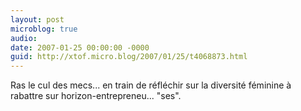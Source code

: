 ```yaml
---
layout: post
microblog: true
audio: 
date: 2007-01-25 00:00:00 -0000
guid: http://xtof.micro.blog/2007/01/25/t4068873.html
---
```

Ras le cul des mecs... en train de réfléchir sur la diversité féminine à rabattre sur horizon-entrepreneu... "ses".
